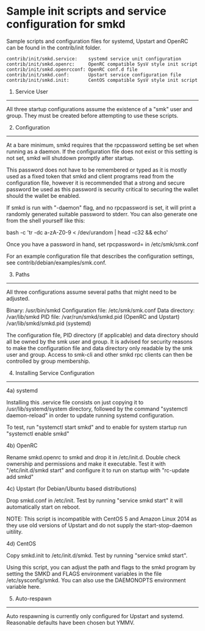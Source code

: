 Sample init scripts and service configuration for smkd
==========================================================

Sample scripts and configuration files for systemd, Upstart and OpenRC
can be found in the contrib/init folder.

    contrib/init/smkd.service:    systemd service unit configuration
    contrib/init/smkd.openrc:     OpenRC compatible SysV style init script
    contrib/init/smkd.openrcconf: OpenRC conf.d file
    contrib/init/smkd.conf:       Upstart service configuration file
    contrib/init/smkd.init:       CentOS compatible SysV style init script

1. Service User
---------------------------------

All three startup configurations assume the existence of a "smk" user
and group.  They must be created before attempting to use these scripts.

2. Configuration
---------------------------------

At a bare minimum, smkd requires that the rpcpassword setting be set
when running as a daemon.  If the configuration file does not exist or this
setting is not set, smkd will shutdown promptly after startup.

This password does not have to be remembered or typed as it is mostly used
as a fixed token that smkd and client programs read from the configuration
file, however it is recommended that a strong and secure password be used
as this password is security critical to securing the wallet should the
wallet be enabled.

If smkd is run with "-daemon" flag, and no rpcpassword is set, it will
print a randomly generated suitable password to stderr.  You can also
generate one from the shell yourself like this:

bash -c 'tr -dc a-zA-Z0-9 < /dev/urandom | head -c32 && echo'

Once you have a password in hand, set rpcpassword= in /etc/smk/smk.conf

For an example configuration file that describes the configuration settings,
see contrib/debian/examples/smk.conf.

3. Paths
---------------------------------

All three configurations assume several paths that might need to be adjusted.

Binary:              /usr/bin/smkd
Configuration file:  /etc/smk/smk.conf
Data directory:      /var/lib/smkd
PID file:            /var/run/smkd/smkd.pid (OpenRC and Upstart)
                     /var/lib/smkd/smkd.pid (systemd)

The configuration file, PID directory (if applicable) and data directory
should all be owned by the smk user and group.  It is advised for security
reasons to make the configuration file and data directory only readable by the
smk user and group.  Access to smk-cli and other smkd rpc clients
can then be controlled by group membership.

4. Installing Service Configuration
-----------------------------------

4a) systemd

Installing this .service file consists on just copying it to
/usr/lib/systemd/system directory, followed by the command
"systemctl daemon-reload" in order to update running systemd configuration.

To test, run "systemctl start smkd" and to enable for system startup run
"systemctl enable smkd"

4b) OpenRC

Rename smkd.openrc to smkd and drop it in /etc/init.d.  Double
check ownership and permissions and make it executable.  Test it with
"/etc/init.d/smkd start" and configure it to run on startup with
"rc-update add smkd"

4c) Upstart (for Debian/Ubuntu based distributions)

Drop smkd.conf in /etc/init.  Test by running "service smkd start"
it will automatically start on reboot.

NOTE: This script is incompatible with CentOS 5 and Amazon Linux 2014 as they
use old versions of Upstart and do not supply the start-stop-daemon uitility.

4d) CentOS

Copy smkd.init to /etc/init.d/smkd. Test by running "service smkd start".

Using this script, you can adjust the path and flags to the smkd program by
setting the SMKD and FLAGS environment variables in the file
/etc/sysconfig/smkd. You can also use the DAEMONOPTS environment variable here.

5. Auto-respawn
-----------------------------------

Auto respawning is currently only configured for Upstart and systemd.
Reasonable defaults have been chosen but YMMV.
